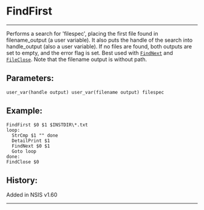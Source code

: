 # FindFirst

---

Performs a search for 'filespec', placing the first file found in filename\_output (a user variable). It also puts the handle of the search into handle\_output (also a user variable). If no files are found, both outputs are set to empty, and the error flag is set. Best used with [`FindNext`][1] and [`FileClose`][2]. Note that the filename output is without path.

## Parameters:

    user_var(handle output) user_var(filename output) filespec

## Example:

	FindFirst $0 $1 $INSTDIR\*.txt
	loop:
	  StrCmp $1 "" done
	  DetailPrint $1
	  FindNext $0 $1
	  Goto loop
	done:
	FindClose $0

## History:

Added in NSIS v1.60

---

[1]: FindNext.md
[2]: FileClose.md